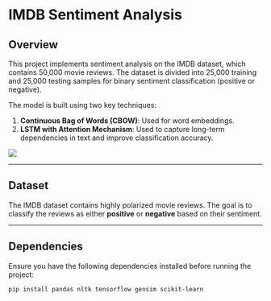 # IMDB Sentiment Analysis

## Overview
This project implements sentiment analysis on the IMDB dataset, which contains 50,000 movie reviews. The dataset is divided into 25,000 training and 25,000 testing samples for binary sentiment classification (positive or negative).

The model is built using two key techniques:
1. **Continuous Bag of Words (CBOW)**: Used for word embeddings.
2. **LSTM with Attention Mechanism**: Used to capture long-term dependencies in text and improve classification accuracy.

<img src="https://upload.wikimedia.org/wikipedia/commons/thumb/6/69/IMDB_Logo_2016.svg/640px-IMDB_Logo_2016.svg.png">

---

## Dataset
The IMDB dataset contains highly polarized movie reviews. The goal is to classify the reviews as either **positive** or **negative** based on their sentiment.

---

## Dependencies
Ensure you have the following dependencies installed before running the project:

```bash
pip install pandas nltk tensorflow gensim scikit-learn
